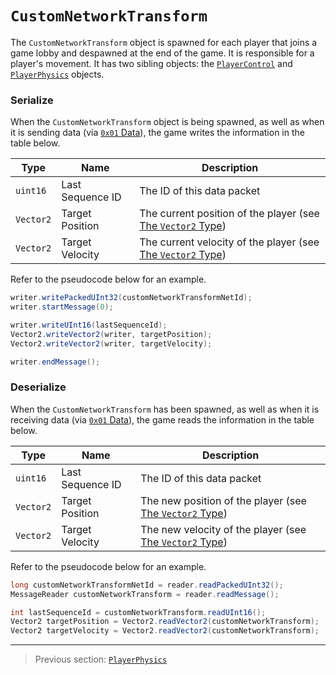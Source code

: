 # `CustomNetworkTransform`

The `CustomNetworkTransform` object is spawned for each player that joins a game lobby and despawned at the end of the game. It is responsible for a player's movement. It has two sibling objects: the [`PlayerControl`](04_playercontrol.md) and [`PlayerPhysics`](09_playerphysics.md) objects.

### Serialize

When the `CustomNetworkTransform` object is being spawned, as well as when it is sending data (via [`0x01` Data](../03_gamedata_and_gamedatato_message_types/01_data.md)), the game writes the information in the table below.

| Type | Name | Description |
| --- | --- | --- |
| `uint16` | Last Sequence ID | The ID of this data packet |
| `Vector2` | Target Position | The current position of the player (see [The `Vector2` Type](../01_packet_structure/04_the_vector2_type.md)) |
| `Vector2` | Target Velocity | The current velocity of the player (see [The `Vector2` Type](../01_packet_structure/04_the_vector2_type.md)) |

Refer to the pseudocode below for an example.

```java
writer.writePackedUInt32(customNetworkTransformNetId);
writer.startMessage(0);

writer.writeUInt16(lastSequenceId);
Vector2.writeVector2(writer, targetPosition);
Vector2.writeVector2(writer, targetVelocity);

writer.endMessage();
```

### Deserialize

When the `CustomNetworkTransform` has been spawned, as well as when it is receiving data (via [`0x01` Data](../03_gamedata_and_gamedatato_message_types/01_data.md)), the game reads the information in the table below.

| Type | Name | Description |
| --- | --- | --- |
| `uint16` | Last Sequence ID | The ID of this data packet |
| `Vector2` | Target Position | The new position of the player (see [The `Vector2` Type](../01_packet_structure/04_the_vector2_type.md)) |
| `Vector2` | Target Velocity | The new velocity of the player (see [The `Vector2` Type](../01_packet_structure/04_the_vector2_type.md)) |

Refer to the pseudocode below for an example.

```java
long customNetworkTransformNetId = reader.readPackedUInt32();
MessageReader customNetworkTransform = reader.readMessage();

int lastSequenceId = customNetworkTransform.readUInt16();
Vector2 targetPosition = Vector2.readVector2(customNetworkTransform);
Vector2 targetVelocity = Vector2.readVector2(customNetworkTransform);
```

---

> Previous section: [`PlayerPhysics`](09_playerphysics.md)<br>
